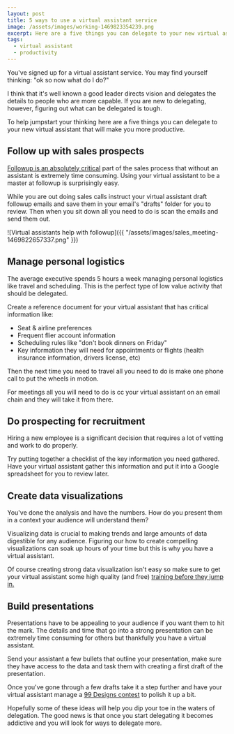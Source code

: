 ```yaml
---
layout: post
title: 5 ways to use a virtual assistant service
image: /assets/images/working-1469823354239.png
excerpt: Here are a five things you can delegate to your new virtual assistant that will make you more productive.
tags:
  - virtual assistant
  - productivity
---
```


You've signed up for a virtual assistant service. You may find yourself thinking: "ok so now what do I do?"

I think that it's well known a good leader directs vision and delegates the details to people who are more capable. If you are new to delegating, however, figuring out what can be delegated is tough.

To help jumpstart your thinking here are a five things you can delegate to your new virtual assistant that will make you more productive.

## Follow up with sales prospects
[Followup is an absolutely critical](http://www.marketingdonut.co.uk/marketing/sales/sales-techniques-and-negotiations/why-8-of-sales-people-get-80-of-the-sales) part of the sales process that without an assistant is extremely time consuming. Using your virtual assistant to be a master at followup is surprisingly easy.

While you are out doing sales calls instruct your virtual assistant draft followup emails and save them in your email's "drafts" folder for you to review. Then when you sit down all you need to do is scan the emails and send them out.

![Virtual assistants help with followup]({{ "/assets/images/sales_meeting-1469822657337.png" }})


## Manage personal logistics
The average executive spends 5 hours a week managing personal logistics like travel and scheduling. This is the perfect type of low value activity that should be delegated.

Create a reference document for your virtual assistant that has critical information like:

- Seat & airline preferences
- Frequent flier account information
- Scheduling rules like "don't book dinners on Friday"
- Key information they will need for appointments or flights (health insurance information, drivers license, etc)

Then the next time you need to travel all you need to do is make one phone call to put the wheels in motion.

For meetings all you will need to do is cc your virtual assistant on an email chain and they will take it from there.

## Do prospecting for recruitment
Hiring a new employee is a significant decision that requires a lot of vetting and work to do properly.

Try putting together a checklist of the key information you need gathered. Have your virtual assistant gather this information and put it into a Google spreadsheet for you to review later.

## Create data visualizations

You've done the analysis and have the numbers. How do you present them in a context your audience will understand them?

Visualizing data is crucial to making trends and large amounts of data digestible for any audience. Figuring our how to create compelling visualizations can soak up hours of your time but this is why you have a virtual assistant.

Of course creating strong data visualization isn't easy so make sure to get your virtual assistant some high quality (and free) [training before they jump in.](https://www.coursera.org/learn/datavisualization)

## Build presentations

Presentations have to be appealing to your audience if you want them to hit the mark. The details and time that go into a strong presentation can be extremely time consuming for others but thankfully you have a virtual assistant.

Send your assistant a few bullets that outline your presentation, make sure they have access to the data and task them with creating a first draft of the presentation.

Once you've gone through a few drafts take it a step further and have your virtual assistant manage a [99 Designs contest](https://99designs.com/other-business-advertising) to polish it up a bit.

Hopefully some of these ideas will help you dip your toe in the waters of delegation. The good news is that once you start delegating it becomes addictive and you will look for ways to delegate more.

